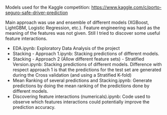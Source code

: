 Models used for the Kaggle competition: https://www.kaggle.com/c/porto-seguro-safe-driver-prediction

Main approach was use and ensemble of different models (XGBoost, LightGBM, Logistic Regression, etc.). Feature engineering was hard as the meaning of the features was not given. Still I tried to discover some useful feature interactions.

- EDA.ipynb: Exploratory Data Analysis of the project
- Stacking - Approach 1.ipynb: Stacking predictions of different models.
- Stacking - Approach 2 (Allow different feature sets) - Stratified Version.ipynb: Stacking predictions of different models. Difference with respect approach 1 is that the predictions for the test set are generated during the Cross validation (and using a Stratified K-fold)
- Mean Ranking of several predictions and Stacking.ipynb: Generate predictions by doing the mean ranking of the predictions done by different models.
- Discovering feature interactions (numericals).ipynb: Code used to observe which features interactions could potentially improve the prediction accuracy.
